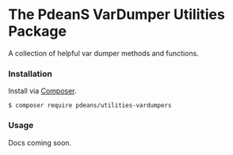 # The PdeanS VarDumper Utilities Package

A collection of helpful var dumper methods and functions.

### Installation

Install via [Composer](https://getcomposer.org/).

```
$ composer require pdeans/utilities-vardumpers
```

### Usage

Docs coming soon.